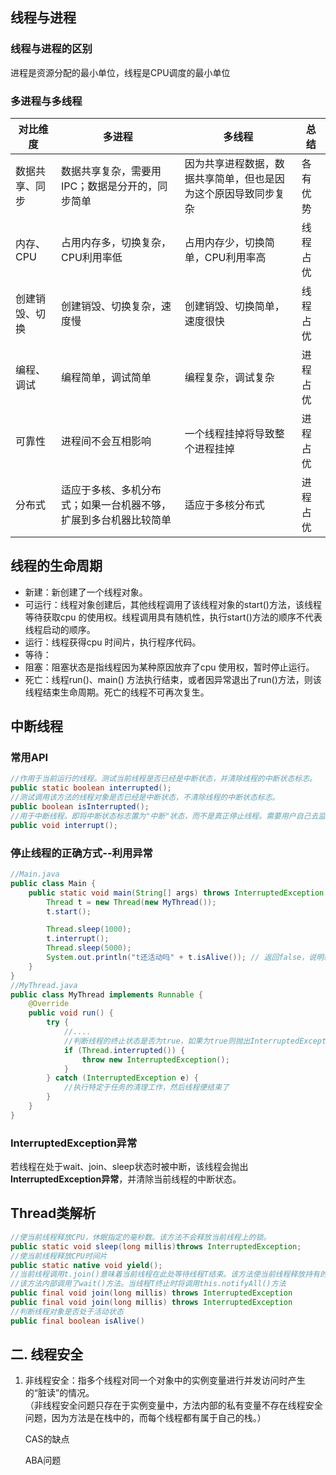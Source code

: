 ## 线程与进程

### 线程与进程的区别

进程是资源分配的最小单位，线程是CPU调度的最小单位

### 多进程与多线程

| **对比维度**   | **多进程**                                                   | **多线程**                                                   | **总结** |
| -------------- | ------------------------------------------------------------ | ------------------------------------------------------------ | -------- |
| 数据共享、同步 | 数据共享复杂，需要用IPC；数据是分开的，同步简单              | 因为共享进程数据，数据共享简单，但也是因为这个原因导致同步复杂 | 各有优势 |
| 内存、CPU      | 占用内存多，切换复杂，CPU利用率低                            | 占用内存少，切换简单，CPU利用率高                            | 线程占优 |
| 创建销毁、切换 | 创建销毁、切换复杂，速度慢                                   | 创建销毁、切换简单，速度很快                                 | 线程占优 |
| 编程、调试     | 编程简单，调试简单                                           | 编程复杂，调试复杂                                           | 进程占优 |
| 可靠性         | 进程间不会互相影响                                           | 一个线程挂掉将导致整个进程挂掉                               | 进程占优 |
| 分布式         | 适应于多核、多机分布式；如果一台机器不够，扩展到多台机器比较简单 | 适应于多核分布式                                             | 进程占优 |



## 线程的生命周期

- 新建：新创建了一个线程对象。
- 可运行：线程对象创建后，其他线程调用了该线程对象的start()方法，该线程等待获取cpu 的使用权。线程调用具有随机性，执行start()方法的顺序不代表线程启动的顺序。
- 运行：线程获得cpu 时间片，执行程序代码。
- 等待：
- 阻塞：阻塞状态是指线程因为某种原因放弃了cpu 使用权，暂时停止运行。
- 死亡：线程run()、main() 方法执行结束，或者因异常退出了run()方法，则该线程结束生命周期。死亡的线程不可再次复生。    


## 中断线程

### 常用API

```java
//作用于当前运行的线程。测试当前线程是否已经是中断状态，并清除线程的中断状态标志。
public static boolean interrupted();
//测试调用该方法的线程对象是否已经是中断状态，不清除线程的中断状态标志。
public boolean isInterrupted();
//用于中断线程。即将中断状态标志置为"中断"状态，而不是真正停止线程。需要用户自己去监视线程的状态为并做处理。
public void interrupt(); 
```
### 停止线程的正确方式--利用异常

```java
//Main.java
public class Main {    
    public static void main(String[] args) throws InterruptedException {
        Thread t = new Thread(new MyThread());
        t.start();

        Thread.sleep(1000);
        t.interrupt();
        Thread.sleep(5000);
        System.out.println("t还活动吗" + t.isAlive()); // 返回false，说明线程t已结束
    }    
}
//MyThread.java
public class MyThread implements Runnable {
    @Override
    public void run() {
        try {
            //....
            //判断线程的终止状态是否为true，如果为true则抛出InterruptedException异常，跳出正在执行的代码
            if (Thread.interrupted()) {
                throw new InterruptedException();
            }
        } catch (InterruptedException e) {
            //执行特定于任务的清理工作，然后线程便结束了
        }
    }
}    
```

### InterruptedException异常

若线程在处于wait、join、sleep状态时被中断，该线程会抛出**InterruptedException异常**，并清除当前线程的中断状态。        



## Thread类解析

```java
//使当前线程释放CPU，休眠指定的毫秒数。该方法不会释放当前线程上的锁。
public static void sleep(long millis)throws InterruptedException;
//使当前线程释放CPU时间片
public static native void yield();
//当前线程调用t.join()意味着当前线程在此处等待线程T结束。该方法使当前线程释放持有的锁
//该方法内部调用了wait()方法。当线程T终止时将调用this.notifyAll()方法
public final void join(long millis) throws InterruptedException
public final void join(long millis) throws InterruptedException
//判断线程对象是否处于活动状态
public final boolean isAlive()
```








## 二.	线程安全

1. 非线程安全：指多个线程对同一个对象中的实例变量进行并发访问时产生的“脏读”的情况。    
   （非线程安全问题只存在于实例变量中，方法内部的私有变量不存在线程安全问题，因为方法是在栈中的，而每个线程都有属于自己的栈。）

   

   

   

   CAS的缺点

   

   ABA问题

   

   
